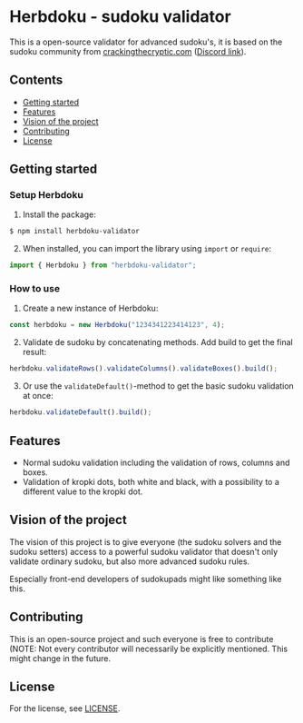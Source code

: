 # Herbdoku - sudoku validator

This is a open-source validator for advanced sudoku's, it is based on the sudoku community from [crackingthecryptic.com](https://app.crackingthecryptic.com/) ([Discord link](https://discord.com/invite/BbN89j5)).

## Contents

- [Getting started](#getting-started)
- [Features](#features)
- [Vision of the project](#vision-of-the-project)
- [Contributing](#contributing)
- [License](#license)

## Getting started

### Setup Herbdoku

1. Install the package:

```bash
$ npm install herbdoku-validator
```

2. When installed, you can import the library using `import` or `require`:

```js
import { Herbdoku } from "herbdoku-validator";
```

### How to use

1. Create a new instance of Herbdoku:

```js
const herbdoku = new Herbdoku("1234341223414123", 4);
```

2. Validate de sudoku by concatenating methods. Add build to get the final result:

```js
herbdoku.validateRows().validateColumns().validateBoxes().build();
```

3. Or use the `validateDefault()`-method to get the basic sudoku validation at once:

```js
herbdoku.validateDefault().build();
```

## Features

- Normal sudoku validation including the validation of rows, columns and boxes.
- Validation of kropki dots, both white and black, with a possibility to a different value to the kropki dot.

## Vision of the project

The vision of this project is to give everyone (the sudoku solvers and the sudoku setters) access to a powerful sudoku validator that doesn't only validate ordinary sudoku, but also more advanced sudoku rules.

Especially front-end developers of sudokupads might like something like this.

## Contributing

This is an open-source project and such everyone is free to contribute (NOTE: Not every contributor will necessarily be explicitly mentioned. This might change in the future.

## License

For the license, see [LICENSE](LICENSE).
